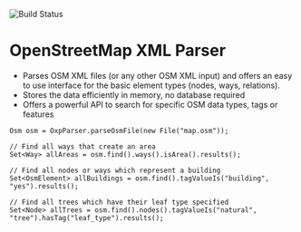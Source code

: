 ![Build Status](https://srv.cmuche.de:9099/buildStatus/icon?job=OXP)

# OpenStreetMap XML Parser
- Parses OSM XML files (or any other OSM XML input) and offers an easy to use interface for the basic element types (nodes, ways, relations).
- Stores the data efficiently in memory, no database required
- Offers a powerful API to search for specific OSM data types, tags or features

```
Osm osm = OxpParser.parseOsmFile(new File("map.osm"));
    
// Find all ways that create an area
Set<Way> allAreas = osm.find().ways().isArea().results();
    
// Find all nodes or ways which represent a building
Set<OsmElement> allBuildings = osm.find().tagValueIs("building", "yes").results();

// Find all trees which have their leaf type specified
Set<Node> allTrees = osm.find().nodes().tagValueIs("natural", "tree").hasTag("leaf_type").results();
```
